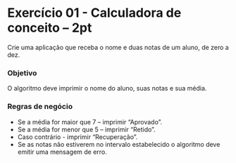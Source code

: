 # Exercício 01 - Calculadora de conceito – 2pt

Crie uma aplicação que receba o nome e duas notas de um aluno, de zero a dez.

### Objetivo

O algoritmo deve imprimir o nome do aluno, suas notas e sua média.

### Regras de negócio

- Se a média for maior que 7 – imprimir “Aprovado”.
- Se a média for menor que 5 – imprimir “Retido”.
- Caso contrário - imprimir “Recuperação”.
- Se as notas não estiverem no intervalo estabelecido o algoritmo deve emitir uma mensagem de erro.
